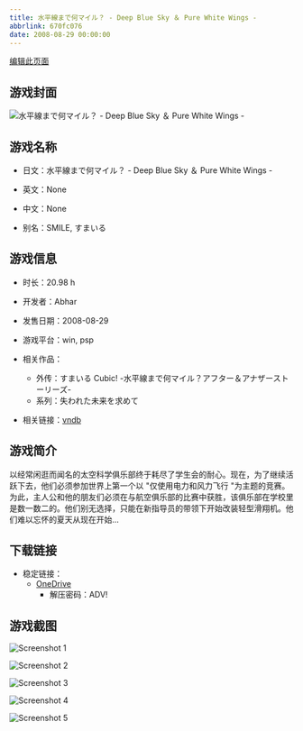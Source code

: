 ```yaml
---
title: 水平線まで何マイル？ - Deep Blue Sky ＆ Pure White Wings -
abbrlink: 670fc076
date: 2008-08-29 00:00:00
---
```

[编辑此页面](https://github.com/ACG-3/ADV3-source/blob/main/source/_posts/games/%E6%B0%B4%E5%B9%B3%E7%B7%9A%E3%81%BE%E3%81%A7%E4%BD%95%E3%83%9E%E3%82%A4%E3%83%AB%EF%BC%9F%20-%20Deep%20Blue%20Sky%20%EF%BC%86%20Pure%20White%20Wings%20-.md)

## 游戏封面

![水平線まで何マイル？ - Deep Blue Sky ＆ Pure White Wings -](https://pan.timero.xyz/d/onedrive/img_lib_001/%E6%B0%B4%E5%B9%B3%E7%B7%9A%E3%81%BE%E3%81%A7%E4%BD%95%E3%83%9E%E3%82%A4%E3%83%AB%EF%BC%9F%20-%20Deep%20Blue%20Sky%20%EF%BC%86%20Pure%20White%20Wings%20-_cover.avif)


## 游戏名称

- 日文：水平線まで何マイル？ - Deep Blue Sky ＆ Pure White Wings -
- 英文：None
- 中文：None

- 别名：SMILE, すまいる


## 游戏信息

- 时长：20.98 h
- 开发者：Abhar
- 发售日期：2008-08-29
- 游戏平台：win, psp
- 相关作品：
   - 外传：すまいる Cubic! -水平線まで何マイル？アフター＆アナザーストーリーズ-
   - 系列：失われた未来を求めて

- 相关链接：[vndb](https://vndb.org/v972)


## 游戏简介

以经常闲逛而闻名的太空科学俱乐部终于耗尽了学生会的耐心。现在，为了继续活跃下去，他们必须参加世界上第一个以 "仅使用电力和风力飞行 "为主题的竞赛。为此，主人公和他的朋友们必须在与航空俱乐部的比赛中获胜，该俱乐部在学校里是数一数二的。他们别无选择，只能在新指导员的带领下开始改装轻型滑翔机。他们难以忘怀的夏天从现在开始...


## 下载链接

- 稳定链接：
    - [OneDrive](https://pan.timero.xyz/onedrive/adv_lib_001/%E6%B0%B4%E5%B9%B3%E7%B7%9A%E3%81%BE%E3%81%A7%E4%BD%95%E3%83%9E%E3%82%A4%E3%83%AB%EF%BC%9F%20-%20Deep%20Blue%20Sky%20%EF%BC%86%20Pure%20White%20Wings%20-)
        - 解压密码：ADV!



## 游戏截图


![Screenshot 1](https://pan.timero.xyz/d/onedrive/img_lib_001/%E6%B0%B4%E5%B9%B3%E7%B7%9A%E3%81%BE%E3%81%A7%E4%BD%95%E3%83%9E%E3%82%A4%E3%83%AB%EF%BC%9F%20-%20Deep%20Blue%20Sky%20%EF%BC%86%20Pure%20White%20Wings%20-_Screenshot_1.avif)

![Screenshot 2](https://pan.timero.xyz/d/onedrive/img_lib_001/%E6%B0%B4%E5%B9%B3%E7%B7%9A%E3%81%BE%E3%81%A7%E4%BD%95%E3%83%9E%E3%82%A4%E3%83%AB%EF%BC%9F%20-%20Deep%20Blue%20Sky%20%EF%BC%86%20Pure%20White%20Wings%20-_Screenshot_2.avif)

![Screenshot 3](https://pan.timero.xyz/d/onedrive/img_lib_001/%E6%B0%B4%E5%B9%B3%E7%B7%9A%E3%81%BE%E3%81%A7%E4%BD%95%E3%83%9E%E3%82%A4%E3%83%AB%EF%BC%9F%20-%20Deep%20Blue%20Sky%20%EF%BC%86%20Pure%20White%20Wings%20-_Screenshot_3.avif)

![Screenshot 4](https://pan.timero.xyz/d/onedrive/img_lib_001/%E6%B0%B4%E5%B9%B3%E7%B7%9A%E3%81%BE%E3%81%A7%E4%BD%95%E3%83%9E%E3%82%A4%E3%83%AB%EF%BC%9F%20-%20Deep%20Blue%20Sky%20%EF%BC%86%20Pure%20White%20Wings%20-_Screenshot_4.avif)

![Screenshot 5](https://pan.timero.xyz/d/onedrive/img_lib_001/%E6%B0%B4%E5%B9%B3%E7%B7%9A%E3%81%BE%E3%81%A7%E4%BD%95%E3%83%9E%E3%82%A4%E3%83%AB%EF%BC%9F%20-%20Deep%20Blue%20Sky%20%EF%BC%86%20Pure%20White%20Wings%20-_Screenshot_5.avif)

